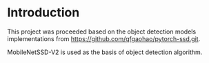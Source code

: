 # Introduction

This project was proceeded based on the object detection models implementations from https://github.com/qfgaohao/pytorch-ssd.git.

MobileNetSSD-V2 is used as the basis of object detection algorithm.
